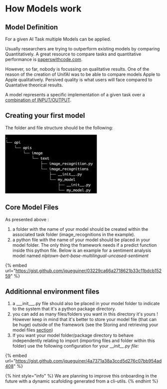 # How Models work

## Model Definition

For a given AI Task multiple Models can be applied.

Usually researchers are trying to outperform existing models by comparing Quantitatively. A great resource to compare tasks and quantitative performance is [paperswithcode.com](https://paperswithcode.com).

However, so far, nobody is focussing on qualitative results. One of the reason of the creation of UnifAI was to be able to compare models Apple to Apple qualitatively. Persived quality is what users will face compared to Quantative theorical results.

A model represents a specific implementation of a given task over a [combination of INPUT/OUTPUT](../../aipi-basics/input-ouput-tasks.md).

## Creating your first model

The folder and file structure should be the following:

![Example of the directory structure for a custom model named "my\_model" for an IMAGE to TEXT combination for the image recognition task](<../../.gitbook/assets/Capture d’écran 2021-10-12 à 14.35.54.png>)

## Core Model Files

As presented above :

1. a folder with the name of your model should be created within the associated task folder (image\_recognitions in the example).
2. a python file with the name of your model should be placed in your model folder. The only thing the framework needs if a predict function inside this python file. Below is an example for a sentiment analysis model named _nlptown-bert-base-multilingual-uncased-sentiment_

{% embed url="https://gist.github.com/jqueguiner/03229ca66a2718621b33c11bdcb15259" %}

## Additionnal environment files

1. a \_\_\_init\_\_\_.py file should also be placed in your model folder to indicate to the system that it's a python package directory.
2. you can add as many files/folders you want in this directory it's yours ! However keep in mind that it's better to store your model file (that can be huge) outside of the framework (see the Storing and retrieving your model files [section](storing-and-retrieving-your-model-files.md))
3. If you want your model folder/package directory to behave independently relating to import (importing files and folder within this folder) use the following configuration for your \_\__init\_\_.py file:_

{% embed url="https://gist.github.com/jqueguiner/4a7371a38a3ccd5d276c07bb954ad408" %}

{% hint style="info" %}
We are planning to improve this onboarding in the future with a dynamic scafolding generated from a cli-utils.
{% endhint %}

##
